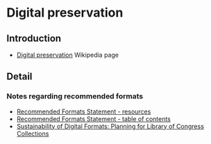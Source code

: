 # Digital preservation

## Introduction

- [Digital preservation](https://en.wikipedia.org/wiki/Digital_preservation) Wikipedia page

## Detail

### Notes regarding recommended formats

- [Recommended Formats Statement - resources](http://www.loc.gov/preservation/resources/rfs/)
- [Recommended Formats Statement - table of contents](http://www.loc.gov/preservation/resources/rfs/TOC.html)
- [Sustainability of Digital Formats: Planning for Library of Congress Collections](http://www.digitalpreservation.gov/formats/)

